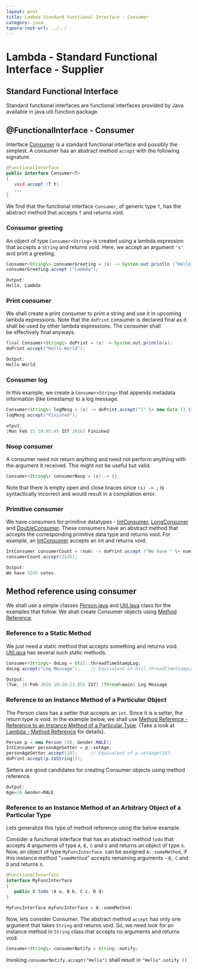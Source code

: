```yaml
---
layout: post
title: Lambda Standard Functional Interface - Consumer  
category: java
typora-root-url: ../../
---
```



# Lambda - Standard Functional Interface - Supplier  

  
  

## Standard Functional Interface

Standard functional interfaces are functional interfaces provided by Java available in java.util.function package.  

## @FunctionalInterface - Consumer

Interface [Consumer](https://docs.oracle.com/javase/8/docs/api/java/util/function/Consumer.html) is a standard functional interface and possibly the simplest. A consumer has an abstract method `accept` with the following signature.  
```java
@FunctionalInterface  
public interface Consumer<T>  
{  
   void accept (T t)  
   ...  
}
```
We find that the functional interface `Consumer`, of generic type `T`, has the abstract method that accepts `T` and returns void.

### Consumer greeting  

An object of type `Consumer<String>` is created using a lambda expression that accepts a `String` and returns void. Here, we accept an argument `'s'` and print a greeting.
```java
Consumer<String\> consumerGreeting = (s) -> System.out.println ("Hello, " \+ s);  
consumerGreeting.accept ("Lambda");
```
```java
Output:  
Hello, Lambda
```

### Print consumer

We shall create a print consumer to print a string and use it in upcoming lambda expressions. Note that the `doPrint` consumer is declared final as it shall be used by other lambda expressions. The consumer shall be effectively final anyways.  
```java
final Consumer<String\> doPrint = (s) -> System.out.println(s);  
doPrint.accept("Hello World");
```
```java
Output:  
Hello World
```

### Consumer log

In this example, we create a `Consumer<String>` that appends metadata information (like timestamp) to a log message.  
```java
Consumer<String\> logMesg = (s) -> doPrint.accept("[" \+ new Date () \+ "] " \+ s);  
logMesg.accept("Finished");
```
```java
utput:  
[Mon Feb 15 19:05:45 IST 2016] Finished
```

### Noop consumer

A consumer need not return anything and need not perform anything with the argument it received. This might not be useful but valid.  
```java
Consumer<String\> consumerNoop = (s) -> {};
```
Note that there is empty open and close braces since `(s) -> ;` is syntactically incorrect and would result in a compilation error.  

### Primitive consumer

We have consumers for primitive datatypes - [IntConsumer](https://docs.oracle.com/javase/8/docs/api/java/util/function/IntConsumer.html), [LongConsumer](https://docs.oracle.com/javase/8/docs/api/java/util/function/LongConsumer.html) and [DoubleConsumer](https://docs.oracle.com/javase/8/docs/api/java/util/function/DoubleConsumer.html). These consumers have an abstract method that accepts the corresponding primitive data type and returns void. For example, an [IntConsumer](https://docs.oracle.com/javase/8/docs/api/java/util/function/IntConsumer.html) accepts an int and returns void.
```java
IntConsumer consumerCount = (num) -> doPrint.accept ("We have " \+ num + " votes.");  
consumerCount.accept(3245);
```
```java
Output:  
We have 3245 votes.
```

## Method reference using consumer

We shall use a simple classes [Person.java](https://blogs.oracle.com/brewing-tests/resource/lambda/Person.java) and [Util.java](https://blogs.oracle.com/brewing-tests/resource/lambda/Util.java) class for the examples that follow. We shall create Consumer objects using [Method Reference](https://blogs.oracle.com/brewing-tests/entry/lambda_method_reference).  

### Reference to a Static Method

We just need a static method that accepts something and returns void. [Util.java](https://blogs.oracle.com/brewing-tests/resource/lambda/Util.java) has several such static methods.  
```java
Consumer<String\> doLog = Util::threadTimeStampLog;  
doLog.accept("Log Message");    // Equivalent of Util.threadTimeStampLog("Log Message")
```
```java
Output:  
[Tue, 16-Feb-2016 10:28:23.855 IST] [Thread=main] Log Message  

```

### Reference to an Instance Method of a Particular Object  

The Person class has a setter that accepts an `int`. Since it is a setter, the return type is void. In the example below, we shall use [Method Reference - Reference to an Instance Method of a Particular Type](https://blogs.oracle.com/brewing-tests/entry/lambda_method_reference). (Take a look at [Lambda - Method Reference](https://blogs.oracle.com/brewing-tests/entry/lambda_method_reference) for details).  
```java
Person p = new Person (50, Gender.MALE);  
IntConsumer personAgeSetter = p::setAge;  
personAgeSetter.accept(18);     // Equivalent of p.setAage(18);  
doPrint.accept(p.toString());
```
Setters are good candidates for creating Consumer objects using method reference.  
  
```java
Output:  
Age=18 Gender=MALE  

```

### Reference to an Instance Method of an Arbitrary Object of a Particular Type

Lets generalize this type of method reference using the below example.  
  
Consider a functional interface that has an abstract method `todo` that accepts 4 arguments of type `A`, `B,` `C` and `D` and returns an object of type `X`. Now, an object of type `MyFuncInterface`  can be assigned `A::someMethod`, if this instance method "`someMethod`" accepts remaining arguments - `B,` `C` and `D` and returns `X`.
```java
@FunctionalInterface  
interface MyFuncInterface  
{  
   public X todo (A a, B b, C c, D d)  
}  
  
MyFuncInterface myFuncInterface = A::someMethod;
```
Now, lets consider Consumer<String>. The abstract method `accept` has only one argument that takes `String` and returns void. So, we need look for an instance method in `String` class that accepts no arguments and returns void.  
```java
Consumer<String\> consumerNotify = String::notify;
```
Invoking `consumerNotify.accept("Hello")` shall result in `"Hello".notify ()`
